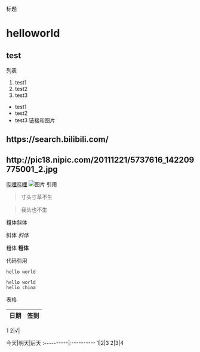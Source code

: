 标题
# helloworld
## test
列表
1. test1
2. test2
3. test3
- test1
- test2
- test3
链接和图片
<h2 id="picture"> https://search.bilibili.com/ </h2>
<h2 id="picture"> http://pic18.nipic.com/20111221/5737616_142209775001_2.jpg </h2>

[哔哩哔哩](https://search.bilibili.com/)
![图片](http://www.xinhuanet.com/photo/2016-07/20/129162596_14689850029451n.jpg)
引用
> 寸头寸草不生

> 我头也不生

粗体斜体

斜体 *斜体*


粗体 **粗体**

代码引用

`hello world`

```
hello world
hello china 
```

表格



日期|签到
:---------------|:---------------
1
2|√|




今天|明天|后天
:----------|:----------
1|2|3
2|3|4
